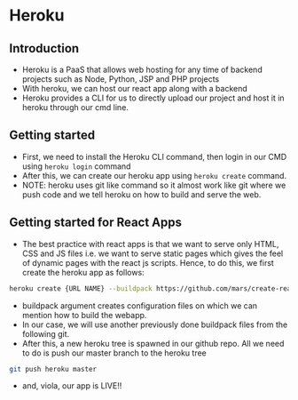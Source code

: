 # Heroku
## Introduction
- Heroku is a PaaS that allows web hosting for any time of backend projects such as Node, Python, JSP and PHP projects
- With heroku, we can host our react app along with a backend
- Heroku provides a CLI for us to directly upload our project and host it in heroku through our cmd line.

## Getting started
- First, we need to install the Heroku CLI command, then login in our CMD using `heroku login` command
- After this, we can create our heroku app using `heroku create` command.
- NOTE: heroku uses git like command so it almost work like git where we push code and we tell heroku on how to build and serve the web. 

## Getting started for React Apps
- The best practice with react apps is that we want to serve only HTML, CSS and JS files i.e. we want to serve static pages which gives the feel of dynamic pages with the react js scripts. Hence, to do this, we first create the heroku app as follows:

```sh
heroku create {URL NAME} --buildpack https://github.com/mars/create-react-app-buildpack.git
```
- buildpack argument creates configuration files on which we can mention how to build the webapp. 
- In our case, we will use another previously done buildpack files from the following git.
- After this, a new heroku tree is spawned in our github repo. All we need to do is push our master branch to the heroku tree

```sh
git push heroku master
```
- and, viola, our app is LIVE!!